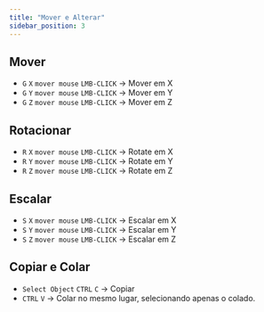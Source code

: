```yaml
---
title: "Mover e Alterar"
sidebar_position: 3
---
```


## Mover
- `G` `X` `mover mouse` `LMB-CLICK` -> Mover em X
- `G` `Y` `mover mouse` `LMB-CLICK` -> Mover em Y
- `G` `Z` `mover mouse` `LMB-CLICK` -> Mover em Z

## Rotacionar
- `R` `X` `mover mouse` `LMB-CLICK` -> Rotate em X
- `R` `Y` `mover mouse` `LMB-CLICK` -> Rotate em Y
- `R` `Z` `mover mouse` `LMB-CLICK` -> Rotate em Z

## Escalar
- `S` `X` `mover mouse` `LMB-CLICK` -> Escalar em X
- `S` `Y` `mover mouse` `LMB-CLICK` -> Escalar em Y
- `S` `Z` `mover mouse` `LMB-CLICK` -> Escalar em Z

## Copiar e Colar
- `Select Object` `CTRL` `C` -> Copiar
- `CTRL` `V` -> Colar no mesmo lugar, selecionando apenas o colado.